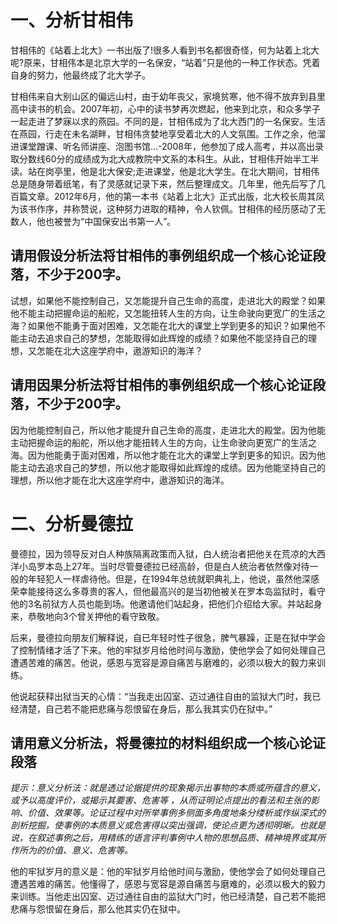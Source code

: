 # 一、分析甘相伟

甘相伟的《站着上北大》一书出版了!很多人看到书名都很奇怪，何为站着上北大呢?原来，甘相伟本是北京大学的一名保安，“站着”只是他的一种工作状态。凭着自身的努力，他最终成了北大学子。

甘相伟来自大别山区的偏远山村，由于幼年丧父，家境贫寒，他不得不放弃到县里高中读书的机会。2007年初，心中的读书梦再次燃起，他来到北京，和众多学子一起走进了梦寐以求的燕园。不同的是，甘相伟成为了北大西门的一名保安。生活在燕园，行走在未名湖畔，甘相伟贪婪地享受着北大的人文氛围。工作之余，他溜进课堂蹭课、听名师讲座、泡图书馆…-2008年，他参加了成人高考，并以高出录取分数线60分的成绩成为北大成教院中文系的本科生。从此，甘相伟开始半工半读。站在岗亭里，他是北大保安;走进课堂，他是北大学生。在北大期间，甘相伟总是随身带着纸笔，有了灵感就记录下来，然后整理成文。几年里，他先后写了几百篇文章。2012年6月，他的第一本书《站着上北大》正式出版，北大校长周其凤为该书作序，并称赞说，这种努力进取的精神，令人钦佩。甘相伟的经历感动了无数人，他也被誉为“中国保安出书第一人”。

## 请用假设分析法将甘相伟的事例组织成一个核心论证段落，不少于200字。

试想，如果他不能控制自己，又怎能提升自己生命的高度，走进北大的殿堂？如果他不能主动把握命运的船舵，又怎能扭转人生的方向，让生命驶向更宽广的生活之海？如果他不能勇于面对困难，又怎能在北大的课堂上学到更多的知识？如果他不能主动去追求自己的梦想，怎能取得如此辉煌的成绩？如果他不能坚持自己的理想，又怎能在北大这座学府中，遨游知识的海洋？

## 请用因果分析法将甘相伟的事例组织成一个核心论证段落，不少于200字。

因为他能控制自己，所以他才能提升自己生命的高度，走进北大的殿堂。因为他能主动把握命运的船舵，所以他才能扭转人生的方向，让生命驶向更宽广的生活之海。因为他能勇于面对困难，所以他才能在北大的课堂上学到更多的知识。因为他能主动去追求自己的梦想，所以他才能取得如此辉煌的成绩。因为他能坚持自己的理想，所以他才能在北大这座学府中，遨游知识的海洋。

# 二、分析曼德拉

曼德拉，因为领导反对白人种族隔离政策而入狱，白人统治者把他关在荒凉的大西洋小岛罗本岛上27年。当时尽管曼德拉已经高龄，但是白人统治者依然像对待一般的年轻犯人一样虐待他。但是，在1994年总统就职典礼上，他说，虽然他深感荣幸能接待这么多尊贵的客人，但他最高兴的是当初他被关在罗本岛监狱时，看守他的3名前狱方人员也能到场。他邀请他们站起身，把他们介绍给大家。并站起身来，恭敬地向3个曾关押他的看守致敬。

后来，曼德拉向朋友们解释说，自已年轻时性子很急，脾气暴躁，正是在狱中学会了控制情绪才活了下来。他的牢狱岁月给他时间与激励，使他学会了如何处理自己遭遇苦难的痛苦。他说，感恩与宽容是源自痛苦与磨难的，必须以极大的毅力来训练。

他说起获释出狱当天的心情：“当我走出囚室、迈过通往自由的监狱大门时，我已经清楚，自己若不能把悲痛与怨恨留在身后，那么我其实仍在狱中。”

## 请用意义分析法，将曼德拉的材料组织成一个核心论证段落

*提示：意义分析法：就是透过论据提供的现象揭示出事物的本质或所蕴含的意义，或予以高度评价，或揭示其要害、危害等 ，从而证明论点提出的看法和主张的影响、价值、效果等。论证过程中对所举事例多侧面多角度地条分缕析或作纵深式的剖析挖掘，使事例的本质意义或危害得以突出强调，使论点更为透彻明晰。也就是说，在叙述事例之后，用精练的语言评判事例中人物的思想品质、精神境界或其所作所为的价值、意义、危害等。*

他的牢狱岁月的意义是：他的牢狱岁月给他时间与激励，使他学会了如何处理自己遭遇苦难的痛苦。他懂得了，感恩与宽容是源自痛苦与磨难的，必须以极大的毅力来训练。当他走出囚室、迈过通往自由的监狱大门时，他已经清楚，自己若不能把悲痛与怨恨留在身后，那么他其实仍在狱中。